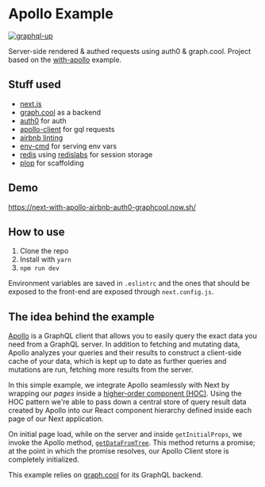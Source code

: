 # Apollo Example

[![graphql-up](http://static.graph.cool/images/graphql-up.svg)](https://www.graph.cool/graphql-up/new?source=https://raw.githubusercontent.com/nikolasburk/ConferencePlanner/master/conference_planner.schema)

Server-side rendered & authed requests using auth0 & graph.cool. Project based on the [with-apollo](https://github.com/zeit/next.js/tree/master/examples/with-apollo) example.

## Stuff used

* [next.js](https://zeit.co/blog/next)
* [graph.cool](https://graph.cool) as a backend
* [auth0](https://auth0.com) for auth
* [apollo-client](https://github.com/apollographql/apollo-client) for gql requests
* [airbnb linting](https://github.com/airbnb/javascript)
* [env-cmd](https://github.com/toddbluhm/env-cmd) for serving env vars
* [redis](https://redis.io) using [redislabs](https://redislabs.com) for session storage
* [plop](https://github.com/amwmedia/plop) for scaffolding

## Demo

https://next-with-apollo-airbnb-auth0-graphcool.now.sh/

## How to use

1. Clone the repo
2. Install with `yarn`
3. `npm run dev`

Environment variables are saved in `.eslintrc` and the ones that should be exposed to the front-end are exposed through `next.config.js`.

## The idea behind the example

[Apollo](http://dev.apollodata.com) is a GraphQL client that allows you to easily query the exact data you need from a GraphQL server. In addition to fetching and mutating data, Apollo analyzes your queries and their results to construct a client-side cache of your data, which is kept up to date as further queries and mutations are run, fetching more results from the server.

In this simple example, we integrate Apollo seamlessly with Next by wrapping our *pages* inside a [higher-order component (HOC)](https://facebook.github.io/react/docs/higher-order-components.html). Using the HOC pattern we're able to pass down a central store of query result data created by Apollo into our React component hierarchy defined inside each page of our Next application.

On initial page load, while on the server and inside `getInitialProps`, we invoke the Apollo method,  [`getDataFromTree`](http://dev.apollodata.com/react/server-side-rendering.html#getDataFromTree). This method returns a promise; at the point in which the promise resolves, our Apollo Client store is completely initialized.

This example relies on [graph.cool](https://www.graph.cool) for its GraphQL backend.
